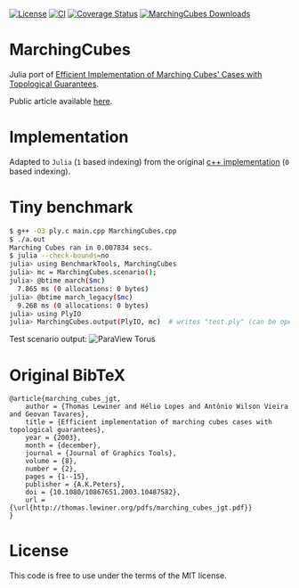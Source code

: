 [![License](http://img.shields.io/badge/license-MIT-brightgreen.svg?style=flat)](LICENSE.md)
[![CI](https://github.com/JuliaGeometry/MarchingCubes.jl/actions/workflows/CI.yml/badge.svg)](https://github.com/JuliaGeometry/MarchingCubes.jl/actions/workflows/CI.yml)
[![Coverage Status](https://codecov.io/gh/JuliaGeometry/MarchingCubes.jl/branch/main/graphs/badge.svg)](https://app.codecov.io/gh/JuliaGeometry/MarchingCubes.jl)
[![MarchingCubes Downloads](https://shields.io/endpoint?url=https://pkgs.genieframework.com/api/v1/badge/MarchingCubes)](https://pkgs.genieframework.com?packages=MarchingCubes)

# MarchingCubes

Julia port of [Efficient Implementation of Marching Cubes' Cases with Topological Guarantees](https://www.tandfonline.com/doi/abs/10.1080/10867651.2003.10487582).

Public article available [here](http://thomas.lewiner.org/pdfs/marching_cubes_jgt.pdf).

# Implementation

Adapted to `Julia` (`1` based indexing) from the original [c++ implementation](http://thomas.lewiner.org/srcs/marching_cubes_jgt.zip) (`0` based indexing).

# Tiny benchmark

```bash
$ g++ -O3 ply.c main.cpp MarchingCubes.cpp
$ ./a.out
Marching Cubes ran in 0.007834 secs.
$ julia --check-bounds=no
julia> using BenchmarkTools, MarchingCubes
julia> mc = MarchingCubes.scenario();
julia> @btime march($mc)
  7.865 ms (0 allocations: 0 bytes)
julia> @btime march_legacy($mc)
  9.268 ms (0 allocations: 0 bytes)
julia> using PlyIO
julia> MarchingCubes.output(PlyIO, mc)  # writes "test.ply" (can be openend in a viewer, e.g. ParaView)
```

Test scenario output:
![ParaView Torus](https://github.com/JuliaGeometry/MarchingCubes.jl/raw/marchingcubes-docs/torus.png)

# Original BibTeX

```
@article{marching_cubes_jgt,
    author = {Thomas Lewiner and Hélio Lopes and Antônio Wilson Vieira and Geovan Tavares},
    title = {Efficient implementation of marching cubes cases with topological guarantees},
    year = {2003},
    month = {december},
    journal = {Journal of Graphics Tools},
    volume = {8},
    number = {2},
    pages = {1--15},
    publisher = {A.K.Peters},
    doi = {10.1080/10867651.2003.10487582},
    url = {\url{http://thomas.lewiner.org/pdfs/marching_cubes_jgt.pdf}}
}
```

# License

This code is free to use under the terms of the MIT license.

